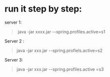 # run it step by step:
server 1:
>  java -jar xxxx.jar --spring.profiles.active=s1

Server 2 : 
>  java -jar xxx.jar --spring.profiels.active=s2

Server 3:
>  java -jar xxx.jar --spring.profiles.active =s3

